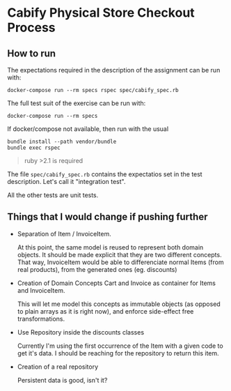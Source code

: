 Cabify Physical Store Checkout Process
======================================

How to run
----------

The expectations required in the description of the assignment can be run with:

    docker-compose run --rm specs rspec spec/cabify_spec.rb

The full test suit of the exercise can be run with:

    docker-compose run --rm specs

If docker/compose not available, then run with the usual

    bundle install --path vendor/bundle
    bundle exec rspec

> ruby >2.1 is required

The file `spec/cabify_spec.rb` contains the expectatios set in the test description. Let's call it "integration test".

All the other tests are unit tests.

Things that I would change if pushing further
---------------------------------------------

* Separation of Item / InvoiceItem.

  At this point, the same model is reused to represent both domain objects. It should be made explicit that they are two different concepts. That way, InvoiceItem would be able to differenciate normal Items (from real products), from the generated ones (eg. discounts)

* Creation of Domain Concepts Cart and Invoice as container for Items and InvoiceItem.

  This will let me model this concepts as immutable objects (as opposed to plain arrays as it is right now), and enforce side-effect free transformations.

* Use Repository inside the discounts classes

  Currently I'm using the first occurrence of the Item with a given code to get it's data. I should be reaching for the repository to return this item.

* Creation of a real repository

  Persistent data is good, isn't it?
